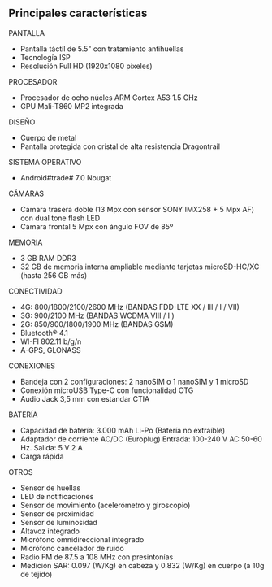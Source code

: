 ## Principales características

PANTALLA
- Pantalla táctil de 5.5" con tratamiento antihuellas
- Tecnología ISP
- Resolución Full HD (1920x1080  píxeles)

PROCESADOR
- Procesador de ocho núcles ARM Cortex A53 1.5 GHz
- GPU Mali-T860 MP2 integrada

DISEÑO
- Cuerpo de metal
- Pantalla protegida con cristal de alta resistencia Dragontrail

SISTEMA OPERATIVO
-  Android#trade# 7.0 Nougat

CÁMARAS
- Cámara trasera doble (13 Mpx con sensor SONY IMX258 + 5 Mpx AF) con dual tone flash LED
- Cámara frontal 5 Mpx con ángulo FOV de 85º

MEMORIA
- 3 GB RAM DDR3
- 32 GB de memoria interna ampliable mediante tarjetas microSD-HC/XC (hasta 256 GB más)

CONECTIVIDAD
- 4G: 800/1800/2100/2600 MHz (BANDAS FDD-LTE XX / III / I / VII)
- 3G: 900/2100 MHz (BANDAS WCDMA VIII / I )
- 2G: 850/900/1800/1900 MHz (BANDAS GSM)
- Bluetooth® 4.1
- WI-FI 802.11 b/g/n
- A-GPS, GLONASS

CONEXIONES
- Bandeja con 2 configuraciones: 2 nanoSIM o 1 nanoSIM y 1 microSD
- Conexión microUSB Type-C con funcionalidad OTG
- Audio Jack 3,5 mm con estandar CTIA

BATERÍA
- Capacidad de batería: 3.000 mAh Li-Po (Batería no extraíble)
- Adaptador de corriente AC/DC (Europlug) Entrada: 100-240 V AC 50-60 Hz. Salida: 5 V 2 A
- Carga rápida

OTROS
- Sensor de huellas
- LED de notificaciones
- Sensor de movimiento (acelerómetro y giroscopio)
- Sensor de proximidad
- Sensor de luminosidad
- Altavoz integrado
- Micrófono omnidireccional integrado
- Micrófono cancelador de ruido
- Radio FM de 87.5 a 108 MHz con presintonías
- Medición SAR: 0.097 (W/Kg) en cabeza y 0.832 (W/Kg) en cuerpo (a 10g de tejido)


